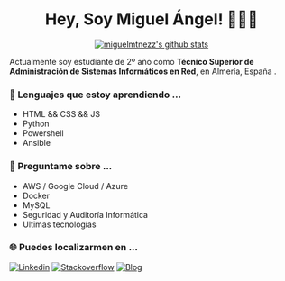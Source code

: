 <!--
[banner]()
-->
<h1 align="center">Hey, Soy Miguel Ángel! 👋👨‍💻</h1>

<p align="center">
  <a href="https://github.com/miguelmtnezz"><img src="https://github-readme-stats.vercel.app/api?username=miguelmtnezz&show_icons=true" alt="miguelmtnezz's github stats"></a>
</p>

Actualmente soy estudiante de 2º año como **Técnico Superior de Administración de Sistemas Informáticos en Red**, en Almería, España .

### 🌱 Lenguajes que estoy aprendiendo ...
  - HTML && CSS && JS
  - Python
  - Powershell
  - Ansible

### 💬 Preguntame sobre ...
  - AWS / Google Cloud / Azure
  - Docker
  - MySQL
  - Seguridad y Auditoría Informática
  - Ultimas tecnologías

### 🌐 Puedes localizarmen en ...
[![Linkedin](https://img.shields.io/badge/-Linkedin-blue?style=flat-square&logo=Linkedin&logoColor=white&link=https://www.linkedin.com/in/miguel-angel-martinez-bueso-37927022a?lipi=urn%3Ali%3Apage%3Ad_flagship3_profile_view_base_contact_details%3B%2F2jHGBGiSKuKPW934TBSnA%3D%3D)](https://www.linkedin.com/in/miguel-angel-martinez-bueso-37927022a?lipi=urn%3Ali%3Apage%3Ad_flagship3_profile_view_base_contact_details%3B%2F2jHGBGiSKuKPW934TBSnA%3D%3D)
[![Stackoverflow](https://img.shields.io/badge/-StackOverflow-white?style=flat-square&logo=StackOverflow&logoColor=white$link=https://stackoverflow.com/users/17387554/miguelmtnezz)](https://stackoverflow.com/users/17387554/miguelmtnezz)
[![Blog](https://img.shields.io/badge/Blog-0A0A0A?style=flat-square&logo=dev.to&logoColor=white$link=https://miguelmtnezz.github.io)](https://miguelmtnezz.github.io)

